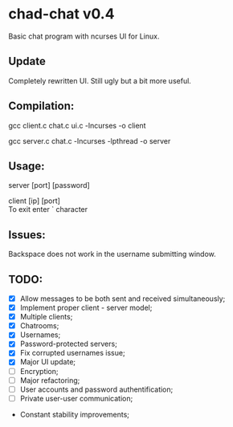 # chad-chat v0.4
Basic chat program with ncurses UI for Linux.

## Update
Completely rewritten UI. Still ugly but a bit more useful.

## Compilation:

gcc client.c chat.c ui.c -lncurses -o client

gcc server.c chat.c -lncurses -lpthread -o server 

## Usage:  

server [port] [password]  

client [ip] [port]  
To exit enter \` character  
## Issues:  
Backspace does not work in the username submitting window. 

## TODO: 

 - [x] Allow messages to be both sent and received simultaneously;
 - [x] Implement proper client - server model; 
 - [x] Multiple clients; 
 - [x] Chatrooms;
 - [x] Usernames;
 - [x] Password-protected servers;
 - [x] Fix corrupted usernames issue;
 - [x] Major UI update; 
 - [ ] Encryption;
 - [ ] Major refactoring;
 - [ ] User accounts and password authentification; 
 - [ ] Private user-user communication;
 - Constant stability improvements;
